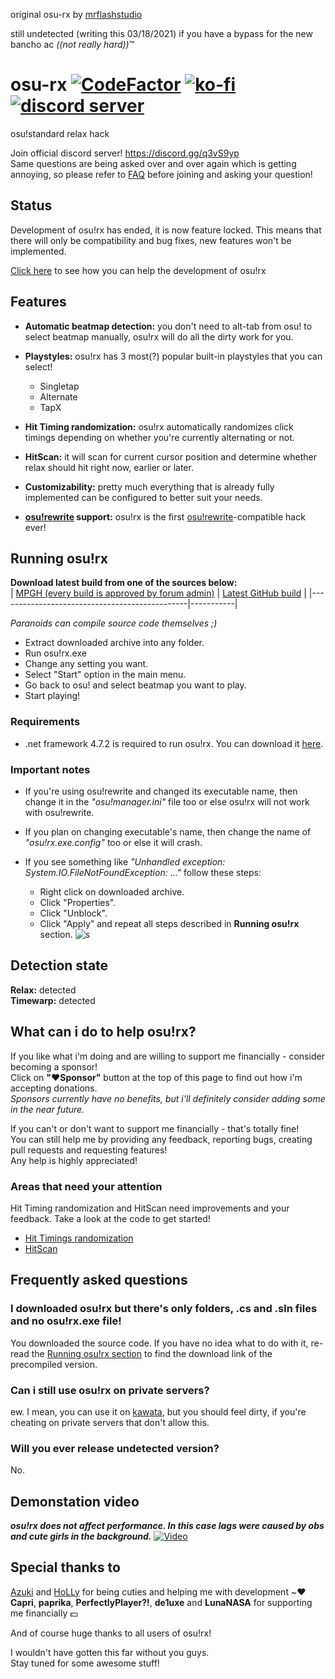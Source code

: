 
original osu-rx by [mrflashstudio](https://github.com/mrflashstudio/)

still undetected (writing this 03/18/2021) if you have a bypass for the new bancho ac *((not really hard))*:tm:

# osu-rx [![CodeFactor](https://www.codefactor.io/repository/github/mrflashstudio/osu-rx/badge?style=for-the-badge)](https://www.codefactor.io/repository/github/mrflashstudio/osu-rx) [![ko-fi](https://www.ko-fi.com/img/githubbutton_sm.svg)](https://ko-fi.com/mrflashstudio) [![discord server](https://discordapp.com/api/guilds/725077972075151430/widget.png?style=shield)](https://discord.gg/q3vS9yp)
osu!standard relax hack

Join official discord server! https://discord.gg/q3vS9yp  
Same questions are being asked over and over again which is getting annoying, so please refer to [FAQ](#frequently-asked-questions) before joining and asking your question!

## Status
Development of osu!rx has ended, it is now feature locked. This means that there will only be compatibility and bug fixes, new features won't be implemented.

[Click here](#what-can-i-do-to-help-osurx) to see how you can help the development of osu!rx

## Features
- **Automatic beatmap detection:** you don't need to alt-tab from osu! to select beatmap manually, osu!rx will do all the dirty work for you.

- **Playstyles:** osu!rx has 3 most(?) popular built-in playstyles that you can select!
  - Singletap
  - Alternate
  - TapX
  
- **Hit Timing randomization:** osu!rx automatically randomizes click timings depending on whether you're currently alternating or not.

- **HitScan:** it will scan for current cursor position and determine whether relax should hit right now, earlier or later.

- **Customizability:** pretty much everything that is already fully implemented can be configured to better suit your needs.

- **[osu!rewrite](https://github.com/xxCherry/osu-rewrite) support:** osu!rx is the first [osu!rewrite](https://github.com/xxCherry/osu-rewrite)-compatible hack ever!

## Running osu!rx
**Download latest build from one of the sources below:**  
| [MPGH (every build is approved by forum admin)](https://www.mpgh.net/forum/showthread.php?t=1488076) | [Latest GitHub build](https://github.com/mrflashstudio/osu-rx/releases/latest) |
|-----------------------------------------------|-----------|  

*Paranoids can compile source code themselves ;)*

- Extract downloaded archive into any folder.
- Run osu!rx.exe
- Change any setting you want.
- Select "Start" option in the main menu.
- Go back to osu! and select beatmap you want to play.
- Start playing!

### Requirements
- .net framework 4.7.2 is required to run osu!rx. You can download it [here](https://dotnet.microsoft.com/download/thank-you/net472).  

### Important notes
- If you're using osu!rewrite and changed its executable name, then change it in the *"osu!manager.ini"* file too or else osu!rx will not work with osu!rewrite.

- If you plan on changing executable's name, then change the name of *"osu!rx.exe.config"* too or else it will crash.  

- If you see something like *"Unhandled exception: System.IO.FileNotFoundException: ..."* follow these steps:
  - Right click on downloaded archive.
  - Click "Properties".
  - Click "Unblock".
  - Click "Apply" and repeat all steps described in **Running osu!rx** section.
   ![s](https://i.ibb.co/jZY8fk0/image.png)

## Detection state
**Relax:** detected  
**Timewarp:** detected

## What can i do to help osu!rx?
If you like what i'm doing and are willing to support me financially - consider becoming a sponsor!  
Click on **"❤︎Sponsor"** button at the top of this page to find out how i'm accepting donations.  
*Sponsors currently have no benefits, but i'll definitely consider adding some in the near future.*  

If you can't or don't want to support me financially - that's totally fine!  
You can still help me by providing any feedback, reporting bugs, creating pull requests and requesting features!  
Any help is highly appreciated!  
  
### Areas that need your attention
Hit Timing randomization and HitScan need improvements and your feedback. Take a look at the code to get started!
- [Hit Timings randomization](osu!rx/Core/Relax/Accuracy/AccuracyManager.cs#L72)
- [HitScan](osu!rx/Core/Relax/Accuracy/AccuracyManager.cs#L117)

## Frequently asked questions
### I downloaded osu!rx but there's only folders, .cs and .sln files and no osu!rx.exe file!
You downloaded the source code. If you have no idea what to do with it, re-read the [Running osu!rx section](#running-osurx) to find the download link of the precompiled version.  

### Can i still use osu!rx on private servers?
ew. I mean, you can use it on [kawata](https://kawata.pw/), but you should feel dirty, if you're cheating on private servers that don't allow this.

### Will you ever release undetected version?
No.

## Demonstation video
***osu!rx does not affect performance. In this case lags were caused by obs and cute girls in the background.***
[![Video](https://i.ibb.co/grQSzMP/screenshot065.png)](https://www.youtube.com/watch?v=1FUxnGqjASQ)

## Special thanks to
[Azuki](https://github.com/Azukee) and [HoLLy](https://github.com/HoLLy-HaCKeR) for being cuties and helping me with development ~❤️  
**Capri**, **paprika**, **PerfectlyPlayer?!**, **de1uxe** and **LunaNASA** for supporting me financially 💵

And of course huge thanks to all users of osu!rx!

I wouldn't have gotten this far without you guys.  
Stay tuned for some awesome stuff!
